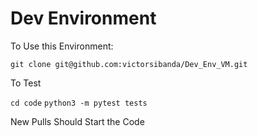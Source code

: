 # Dev Environment


To Use this Environment:

`git clone git@github.com:victorsibanda/Dev_Env_VM.git`


 To Test

 `cd code`
 `python3 -m pytest tests`


New Pulls Should Start the Code
